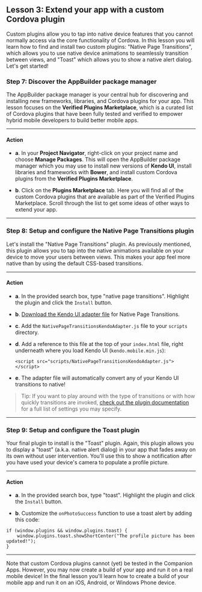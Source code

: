 ## Lesson 3: Extend your app with a custom Cordova plugin

Custom plugins allow you to tap into native device features that you cannot normally access via the core functionality of Cordova. In this lesson you will learn how to find and install two custom plugins: "Native Page Transitions", which allows you to use native device animations to seamlessly transition between views, and "Toast" which allows you to show a native alert dialog. Let's get started!

### Step 7: Discover the AppBuilder package manager

The AppBuilder package manager is your central hub for discovering and installing new frameworks, libraries, and Cordova plugins for your app. This lesson focuses on the **Verified Plugins Marketplace**, which is a curated list of Cordova plugins that have been fully tested and verified to empower hybrid mobile developers to build better mobile apps.

<hr data-action="start" />

#### Action

* **a**. In your **Project Navigator**, right-click on your project name and choose **Manage Packages**. This will open the AppBuilder package manager which you may use to install new versions of **Kendo UI**, install libraries and frameworks with **Bower**, and install custom Cordova plugins from the **Verified Plugins Marketplace**.

* **b**. Click on the **Plugins Marketplace** tab. Here you will find all of the custom Cordova plugins that are available as part of the Verified Plugins Marketplace. Scroll through the list to get some ideas of other ways to extend your app.

<hr data-action="end" />

### Step 8: Setup and configure the Native Page Transitions plugin

Let's install the "Native Page Transitions" plugin. As previously mentioned, this plugin allows you to tap into the native animations available on your device to move your users between views. This makes your app feel more native than by using the default CSS-based transitions.

<hr data-action="start" />

#### Action

* **a**. In the provided search box, type "native page transitions". Highlight the plugin and click the `Install` button.

* **b**. <a href="https://raw.githubusercontent.com/Telerik-Verified-Plugins/NativePageTransitions/master/adapters/NativePageTransitionsKendoAdapter.js" target="_blank">Download the Kendo UI adapter file</a> for Native Page Transitions.

* **c**. Add the `NativePageTransitionsKendoAdapter.js` file to your `scripts` directory.

* **d**. Add a reference to this file at the top of your `index.html` file, right underneath where you load Kendo UI (`kendo.mobile.min.js`):

	`<script src="scripts/NativePageTransitionsKendoAdapter.js"></script>`

* **e**. The adapter file will automatically convert any of your Kendo UI transitions to native!

> Tip: If you want to play around with the type of transitions or with how quickly transitions are invoked, <a href="http://plugins.telerik.com/plugin/native-page-transitions" target="_blank">check out the plugin documentation</a> for a full list of settings you may specify.

<hr data-action="end" />

### Step 9: Setup and configure the Toast plugin

Your final plugin to install is the "Toast" plugin. Again, this plugin allows you to display a "toast" (a.k.a. native alert dialog) in your app that fades away on its own without user intervention. You'll use this to show a notification after you have used your device's camera to populate a profile picture.

<hr data-action="start" />

#### Action

* **a**. In the provided search box, type "toast". Highlight the plugin and click the `Install` button.

* **b**. Customize the `onPhotoSuccess` function to use a toast alert by adding this code:

```
if (window.plugins && window.plugins.toast) {
    window.plugins.toast.showShortCenter("The profile picture has been updated!");
}
```

<hr data-action="end" />

Note that custom Cordova plugins cannot (yet) be tested in the Companion Apps. However, you may now create a build of your app and run it on a real mobile device! In the final lesson you'll learn how to create a build of your mobile app and run it on an iOS, Android, or Windows Phone device.
